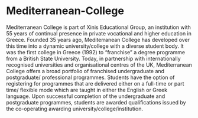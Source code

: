Mediterranean-College
=====================

Mediterranean College is part of Xinis Educational Group, an institution with 55 years of continual presence in private vocational and higher education in Greece. Founded 35 years ago, Mediterranean College has developed over this time into a dynamic university/college with a diverse student body. It was the first college in Greece (1992) to “franchise” a degree programme from a British State University. Today, in partnership with internationally recognised universities and organisational centres of the UK, Mediterranean College offers a broad portfolio of franchised undergraduate and postgraduate/ professional programmes. Students have the option of registering for programmes that are delivered either on a full-time or part time/ flexible mode which are taught in either the English or Greek language. Upon successful completion of the undergraduate and postgraduate programmes, students are awarded qualifications issued by the co-operating awarding university/college/institution.
